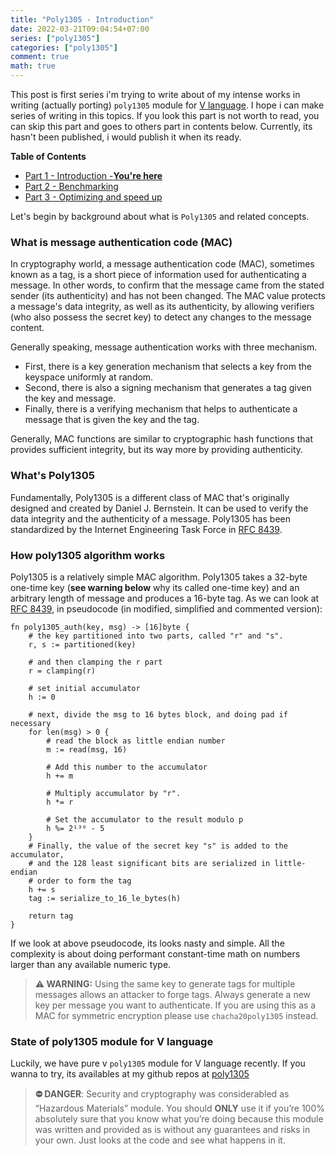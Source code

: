 ```yaml
---
title: "Poly1305 - Introduction"
date: 2022-03-21T09:04:54+07:00
series: ["poly1305"]
categories: ["poly1305"]
comment: true
math: true
---
```

This post is first series i'm trying to write about of my intense works in writing (actually porting) `poly1305` module for [V language](https://github.com/vlang/v). I hope i can make series of writing in this topics. 
If you look this part is not worth to read, you can skip this part and goes to others part in contents below. Currently, its hasn't been published, i would publish it when its ready.

**Table of Contents**
- [Part 1 - Introduction -**You're here**](#)
- [Part 2 - Benchmarking](/series/poly1305-benchmarking)
- [Part 3 - Optimizing and speed up](/series/poly1305-speedup)

Let's begin by background about what is `Poly1305` and related concepts.

### What is message authentication code (MAC)
In cryptography world, a message authentication code (MAC), sometimes known as a tag, is a short piece of information used for authenticating a message. In other words, to confirm that the message came from the stated sender (its authenticity) and has not been changed. The MAC value protects a message's data integrity, as well as its authenticity, by allowing verifiers (who also possess the secret key) to detect any changes to the message content.

Generally speaking, message authentication works with three mechanism.
- First, there is a key generation mechanism that selects a key from the keyspace uniformly at random. 
- Second, there is also a signing mechanism that generates a tag given the key and message. 
- Finally, there is a verifying mechanism that helps to authenticate a message that is given the key and the tag. 

Generally, MAC functions are similar to cryptographic hash functions that provides sufficient integrity, but its way more by providing authenticity. 

### What's Poly1305
Fundamentally, Poly1305 is a different class of MAC that's originally designed and created by Daniel J. Bernstein. It can be used to verify the data integrity and the authenticity of a message. Poly1305 has been standardized by the Internet Engineering Task Force in [RFC 8439](https://datatracker.ietf.org/doc/html/rfc8439).

### How poly1305 algorithm works

Poly1305 is a relatively simple MAC algorithm. Poly1305 takes a 32-byte one-time key (**see warning below** why its called one-time key) and an arbitrary length of message and produces a 16-byte tag.  As we can look at [RFC 8439](https://datatracker.ietf.org/doc/html/rfc8439), in pseudocode (in modified, simplified and commented version):
```
fn poly1305_auth(key, msg) -> [16]byte {
    # the key partitioned into two parts, called "r" and "s".
    r, s := partitioned(key)
    
    # and then clamping the r part
    r = clamping(r)

    # set initial accumulator
    h := 0

    # next, divide the msg to 16 bytes block, and doing pad if necessary
    for len(msg) > 0 {
        # read the block as little endian number
        m := read(msg, 16)

        # Add this number to the accumulator
        h += m

        # Multiply accumulator by "r".
        h *= r

        # Set the accumulator to the result modulo p
        h %= 2¹³⁰ - 5
    }
    # Finally, the value of the secret key "s" is added to the accumulator,
    # and the 128 least significant bits are serialized in little-endian
    # order to form the tag
    h += s
    tag := serialize_to_16_le_bytes(h)

    return tag
}
```

If we look at above pseudocode, its looks nasty and simple. All the complexity is about doing performant constant-time math on numbers larger than any available numeric type.

> **⚠ WARNING:**
>Using the same key to generate tags for multiple messages allows an attacker to forge tags. Always generate a new key per message you want to authenticate. If you are using this as a MAC for symmetric encryption please use `chacha20poly1305` instead.

### State of poly1305 module for V language
Luckily, we have  pure v `poly1305` module for V language recently. If you wanna to try, its availables at my github repos at [poly1305](https://github.com/blackshirt/poly1305.git)

> **⛔ DANGER**: 
>Security and cryptography was considerabled as “Hazardous Materials” module. You should **ONLY** use it if you’re 100% absolutely sure that you know what you’re doing because this module was written and provided as is without any guarantees and risks in your own. Just looks at the code and see what happens in it. 
